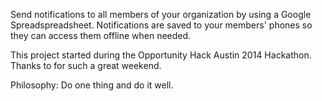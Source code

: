 Send notifications to all members of your organization by using a Google Spreadspreadsheet. Notifications are saved to your members' phones so they can access them offline when needed.

This project started during the Opportunity Hack Austin 2014 Hackathon. Thanks to <everyone> for such a great weekend.

Philosophy:
Do one thing and do it well.

